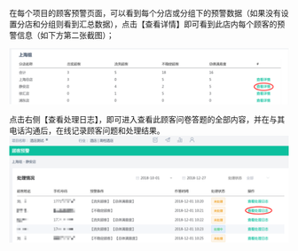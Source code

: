 在每个项目的顾客预警页面，可以看到每个分店或分组下的预警数据（如果没有设置分店和分组则看到汇总数据），点击【查看详情】即可看到此店内每个顾客的预警信息（如下方第二张截图）；

![](/assets/496968.png)

点击右侧【查看处理日志】，即可进入查看此顾客问卷答题的全部内容，并在与其电话沟通后，在线记录顾客问题和处理结果。![](/assets/88777.png)

